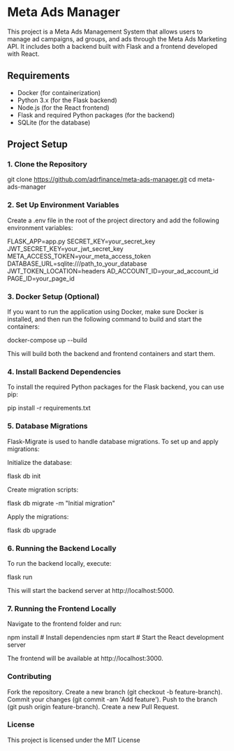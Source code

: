 # Meta Ads Manager

This project is a Meta Ads Management System that allows users to manage ad campaigns, ad groups, and ads through the Meta Ads Marketing API. It includes both a backend built with Flask and a frontend developed with React.

## Requirements

- Docker (for containerization)
- Python 3.x (for the Flask backend)
- Node.js (for the React frontend)
- Flask and required Python packages (for the backend)
- SQLite (for the database)

## Project Setup

### 1. Clone the Repository


git clone https://github.com/adrfinance/meta-ads-manager.git
cd meta-ads-manager



### 2. Set Up Environment Variables



Create a .env file in the root of the project directory and add the following environment variables:


FLASK_APP=app.py
SECRET_KEY=your_secret_key
JWT_SECRET_KEY=your_jwt_secret_key
META_ACCESS_TOKEN=your_meta_access_token
DATABASE_URL=sqlite:///path_to_your_database
JWT_TOKEN_LOCATION=headers
AD_ACCOUNT_ID=your_ad_account_id
PAGE_ID=your_page_id


### 3. Docker Setup (Optional)
If you want to run the application using Docker, make sure Docker is installed, and then run the following command to build and start the containers:

docker-compose up --build


This will build both the backend and frontend containers and start them.



### 4. Install Backend Dependencies
To install the required Python packages for the Flask backend, you can use pip:

pip install -r requirements.txt


### 5. Database Migrations
Flask-Migrate is used to handle database migrations. To set up and apply migrations:

Initialize the database:


flask db init



Create migration scripts:

flask db migrate -m "Initial migration"


Apply the migrations:


flask db upgrade



### 6. Running the Backend Locally


To run the backend locally, execute:


flask run

This will start the backend server at http://localhost:5000.

### 7. Running the Frontend Locally
Navigate to the frontend folder and run:

npm install  # Install dependencies
npm start    # Start the React development server



The frontend will be available at http://localhost:3000.




### Contributing
Fork the repository.
Create a new branch (git checkout -b feature-branch).
Commit your changes (git commit -am 'Add feature').
Push to the branch (git push origin feature-branch).
Create a new Pull Request.



### License

This project is licensed under the MIT License

